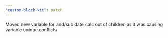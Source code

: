 ```yaml
---
"custom-block-kit": patch
---
```


Moved new variable for add/sub date calc out of children as it was causing variable unique conflicts
